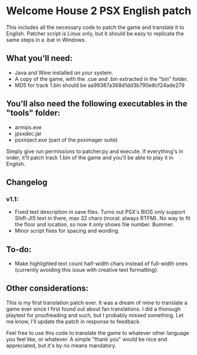 # Welcome House 2 PSX English patch

This includes all the necessary code to patch the game and translate it to English.
Patcher script is Linux only, but it should be easy to replicate the same steps in a .bat in Windows.

## What you'll need:

*	Java and Wine installed on your system.
*	A copy of the game, with the .cue and .bin extracted in the "bin" folder.
*	MD5 for track 1.bin should be aa99387a368d1dd3b790e8cf24ade279

##	You'll also need the following executables in the "tools" folder:
*	armips.exe
*	jpsxdec.jar
*	psxinject.exe (part of the psximager suite)

Simply give run permissions to patcher.py and execute. If everything's in order, it'll patch track 1.bin of the game and you'll be able to play it in English.

## Changelog
###	v1.1:
*	Fixed text description in save files. Turns out PSX's BIOS only support Shift-JIS text in there, max 32 chars (moral: always RTFM). No way to fit the floor and location, so now it only shows file number. Bummer.
*	Minor script fixes for spacing and wording.

##	To-do:
*	Make highlighted text count half-width chars instead of full-width ones (currently avoiding this issue with creative text formatting).

##	Other considerations:

This is my first translation patch ever. It was a dream of mine to translate a game ever since I first found out about fan translations. I did a thorough playtest for proofreading and such, but I probably missed something. Let me know, I'll update the patch in response to feedback.

Feel free to use this code to translate the game to whatever other language you feel like, or whatever. A simple "thank you" would be nice and appreciated, but it's by no means mandatory.
